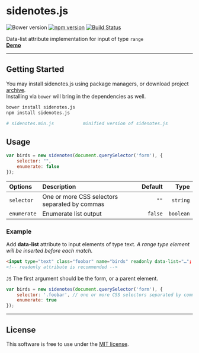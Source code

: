 # sidenotes.js
![Bower version](https://img.shields.io/bower/v/sidenotes.js.svg?style=flat)
[![npm version](https://img.shields.io/npm/v/sidenotes.js.svg?style=flat)](https://www.npmjs.com/package/sidenotes.js)
[![Build Status](https://travis-ci.org/bcorreia/sidenotes.js.svg?branch=master)](https://travis-ci.org/bcorreia/sidenotes.js)

Data-list attribute implementation for input of type `range` <br />
[**Demo**](http://bcorreia.com/projects/sidenotes.js/src/demo.html)

---
## Getting Started
You may install sidenotes.js using package managers, or download project [archive](https://github.com/bcorreia/sidenotes.js/archive/master.zip).<br />
Installing via `bower` will bring in the dependencies as well.
```bash
bower install sidenotes.js
npm install sidenotes.js

# sidenotes.min.js           minified version of sidenotes.js
```

## Usage
```javascript
var birds = new sidenotes(document.querySelector('form'), {
    selector: "",
    enumerate: false
});
```

| Options | Description | Default | Type
:--- | :--- | ---: | ---:
| `selector` | One or more CSS selectors separated by commas | `""` | `string`
| `enumerate` | Enumerate list output | `false` | `boolean`

### Example
Add **data-list** attribute to input elements of type text. *A range type element will be inserted before each match.*
```HTML
<input type="text" class="foobar" name="birds" readonly data-list="…"; />
<!-- readonly attribute is recommended -->
```

`JS` The first argument should be the form, or a parent element.
```javascript
var birds = new sidenotes(document.querySelector('form'), {
    selector: '.foobar', // one or more CSS selectors separated by commas
    enumerate: true
});
```
---

## License
This software is free to use under the [MIT license](https://github.com/bcorreia/sidenotes.js/blob/master/license.md).
